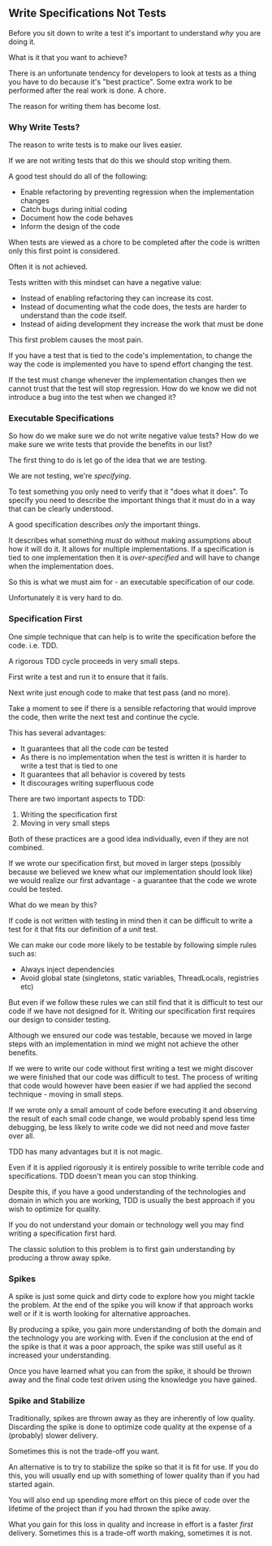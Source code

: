 ## Write Specifications Not Tests

Before you sit down to write a test it's important to understand *why* you are doing it. 

What is it that you want to achieve?

There is an unfortunate tendency for developers to look at tests as a thing you have to do because it's "best practice". Some extra work to be performed after the real work is done. A chore.

The reason for writing them has become lost.

### Why Write Tests?

The reason to write tests is to make our lives easier.

If we are not writing tests that do this we should stop writing them.

A good test should do all of the following:

* Enable refactoring by preventing regression when the implementation changes
* Catch bugs during initial coding
* Document how the code behaves
* Inform the design of the code

When tests are viewed as a chore to be completed after the code is written only this first point is considered. 

Often it is not achieved.

Tests written with this mindset can have a negative value: 

* Instead of enabling refactoring they can increase its cost.
* Instead of documenting what the code does, the tests are harder to understand than the code itself.
* Instead of aiding development they increase the work that must be done

This first problem causes the most pain. 

If you have a test that is tied to the code's implementation, to change the way the code is implemented you have to spend effort changing the test.

If the test must change whenever the implementation changes then we cannot trust that the test will stop regression. How do we know we did not introduce a bug into the test when we changed it?

### Executable Specifications

So how do we make sure we do not write negative value tests? How do we make sure we write tests that provide the benefits in our list?

The first thing to do is let go of the idea that we are testing.

We are not testing, we're *specifying*.

To test something you only need to verify that it "does what it does". To specify you need to describe the important things that it must do in a way that can be clearly understood.

A good specification describes *only* the important things. 

It describes what something *must* do without making assumptions about how it will do it. It allows for multiple implementations. If a specification is tied to one implementation then it is *over-specified* and will have to change when the implementation does.

So this is what we must aim for - an executable specification of our code.

Unfortunately it is very hard to do.

### Specification First

One simple technique that can help is to write the specification before the code. i.e. TDD.

A rigorous TDD cycle proceeds in very small steps.

First write a test and run it to ensure that it fails.

Next write just enough code to make that test pass (and no more).

Take a moment to see if there is a sensible refactoring that would improve the code, then write the next test and continue the cycle.

This has several advantages:

* It guarantees that all the code *can* be tested
* As there is no implementation when the test is written it is harder to write a test that is tied to one
* It guarantees that all behavior is covered by tests
* It discourages writing superfluous code

There are two important aspects to TDD:

1. Writing the specification first
2. Moving in very small steps

Both of these practices are a good idea individually, even if they are not combined.

If we wrote our specification first, but moved in larger steps (possibly because we believed we knew what our implementation should look like) we would realize our first advantage - a guarantee that the code we wrote could be tested. 

What do we mean by this?

If code is not written with testing in mind then it can be difficult to write a test for it that fits our definition of a *unit* test. 

We can make our code more likely to be testable by following simple rules such as:

* Always inject dependencies
* Avoid global state (singletons, static variables, ThreadLocals, registries etc)

But even if we follow these rules we can still find that it is difficult to test our code if we have not designed for it. Writing our specification first requires our design to consider testing.

Although we ensured our code was testable, because we moved in large steps with an implementation in mind we might not achieve the other benefits.

If we were to write our code without first writing a test we might discover we were finished that our code was difficult to test. The process of writing that code would however have been easier if we had applied the second technique - moving in small steps.

If we wrote only a small amount of code before executing it and observing the result of each small code change, we would probably spend less time debugging, be less likely to write code we did not need and move faster over all.

TDD has many advantages but it is not magic.

Even if it is applied rigorously it is entirely possible to write terrible code and specifications. TDD doesn't mean you can stop thinking. 

Despite this, if you have a good understanding of the technologies and domain in which you are working, TDD is usually the best approach if you wish to optimize for quality.

If you do not understand your domain or technology well you may find writing a specification first hard. 

The classic solution to this problem is to first gain understanding by producing a throw away spike.

### Spikes

A spike is just some quick and dirty code to explore how you might tackle the problem. At the end of the spike you will know if that approach works well or if it is worth looking for alternative approaches.

By producing a spike, you gain more understanding of both the domain and the technology you are working with. Even if the conclusion at the end of the spike is that it was a poor approach, the spike was still useful as it increased your understanding.

Once you have learned what you can from the spike, it should be thrown away and the final code test driven using the knowledge you have gained.

### Spike and Stabilize

Traditionally, spikes are thrown away as they are inherently of low quality. Discarding the spike is done to optimize code quality at the expense of a (probably) slower delivery.

Sometimes this is not the trade-off you want.

An alternative is to try to stabilize the spike so that it is fit for use. If you do this, you will usually end up with something of lower quality than if you had started again.

You will also end up spending more effort on this piece of code over the lifetime of the project than if you had thrown the spike away. 

What you gain for this loss in quality and increase in effort is a faster *first* delivery. Sometimes this is a trade-off worth making, sometimes it is not.

